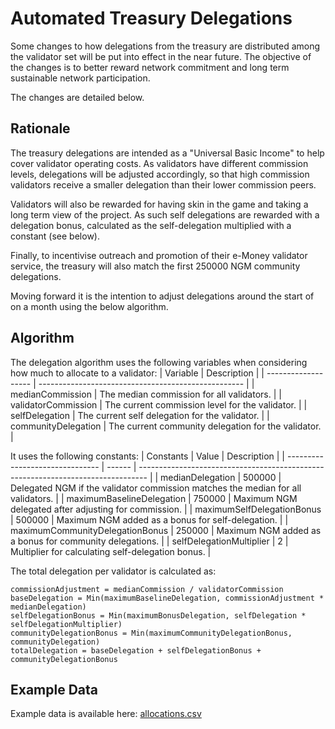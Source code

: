 # Automated Treasury Delegations

Some changes to how delegations from the treasury are distributed among the validator set will be put into effect in the near future. The objective of the changes 
is to better reward network commitment and long term sustainable network participation.

The changes are detailed below.

## Rationale
The treasury delegations are intended as a "Universal Basic Income" to help cover validator operating costs.
As validators have different commission levels, delegations will be adjusted accordingly, so that high commission validators receive a
smaller delegation than their lower commission peers.

Validators will also be rewarded for having skin in the game and taking a long term view of the project.
As such self delegations are rewarded with a delegation bonus, calculated as the self-delegation multiplied with a constant (see below). 

Finally, to incentivise outreach and promotion of their e-Money validator service, the treasury will also match the first 250000 NGM community delegations. 

Moving forward it is the intention to adjust delegations around the start of on a month using the below algorithm. 

## Algorithm
The delegation algorithm uses the following variables when considering how much to allocate to a validator:
| Variable            | Description                                         |
| ------------------- | --------------------------------------------------- |
| medianCommission    | The median commission for all validators.           |
| validatorCommission | The current commission level for the validator.     |
| selfDelegation      | The current self delegation for the validator.      |
| communityDelegation | The current community delegation for the validator. |

It uses the following constants:
| Constants                       | Value  | Description                                                                      |
| ------------------------------- | ------ | -------------------------------------------------------------------------------- |
| medianDelegation                | 500000 | Delegated NGM if the validator commission matches the median for all validators. |
| maximumBaselineDelegation       | 750000 | Maximum NGM delegated after adjusting for commission.                            |
| maximumSelfDelegationBonus      | 500000 | Maximum NGM added as a bonus for self-delegation.                                |
| maximumCommunityDelegationBonus | 250000 | Maximum NGM added as a bonus for community delegations.                          |
| selfDelegationMultiplier        | 2      | Multiplier for calculating self-delegation bonus.                                |

The total delegation per validator is calculated as:
```
commissionAdjustment = medianCommission / validatorCommission
baseDelegation = Min(maximumBaselineDelegation, commissionAdjustment * medianDelegation)
selfDelegationBonus = Min(maximumBonusDelegation, selfDelegation * selfDelegationMultiplier)
communityDelegationBonus = Min(maximumCommunityDelegationBonus, communityDelegation)
totalDelegation = baseDelegation + selfDelegationBonus + communityDelegationBonus
```

## Example Data
Example data is available here: [allocations.csv](allocations.csv)